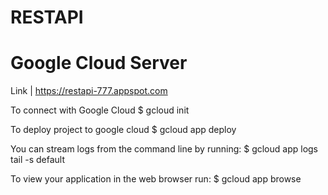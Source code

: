 # RESTAPI

# Google Cloud Server 
Link | https://restapi-777.appspot.com

To connect with Google Cloud 
 $ gcloud init

To deploy project to google cloud
 $ gcloud app deploy

You can stream logs from the command line by running:
  $ gcloud app logs tail -s default

To view your application in the web browser run:
  $ gcloud app browse